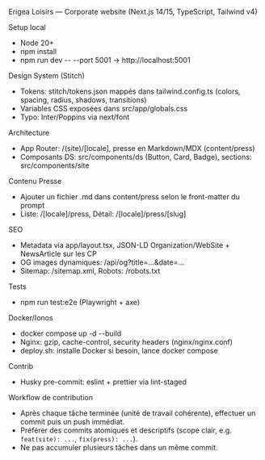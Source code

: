 Erigea Loisirs — Corporate website (Next.js 14/15, TypeScript, Tailwind v4)

Setup local

- Node 20+
- npm install
- npm run dev -- --port 5001 → http://localhost:5001

Design System (Stitch)

- Tokens: stitch/tokens.json mappés dans tailwind.config.ts (colors, spacing, radius, shadows, transitions)
- Variables CSS exposées dans src/app/globals.css
- Typo: Inter/Poppins via next/font

Architecture

- App Router: /(site)/[locale], presse en Markdown/MDX (content/press)
- Composants DS: src/components/ds (Button, Card, Badge), sections: src/components/site

Contenu Presse

- Ajouter un fichier .md dans content/press selon le front-matter du prompt
- Liste: /[locale]/press, Détail: /[locale]/press/[slug]

SEO

- Metadata via app/layout.tsx, JSON-LD Organization/WebSite + NewsArticle sur les CP
- OG images dynamiques: /api/og?title=...&date=...
- Sitemap: /sitemap.xml, Robots: /robots.txt

Tests

- npm run test:e2e (Playwright + axe)

Docker/Ionos

- docker compose up -d --build
- Nginx: gzip, cache-control, security headers (nginx/nginx.conf)
- deploy.sh: installe Docker si besoin, lance docker compose

Contrib

- Husky pre-commit: eslint + prettier via lint-staged

Workflow de contribution

- Après chaque tâche terminée (unité de travail cohérente), effectuer un commit puis un push immédiat.
- Préférer des commits atomiques et descriptifs (scope clair, e.g. `feat(site): ...`, `fix(press): ...`).
- Ne pas accumuler plusieurs tâches dans un même commit.
